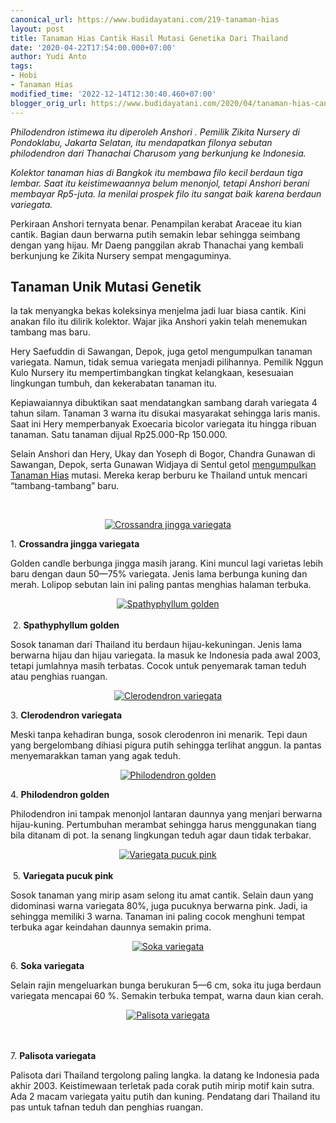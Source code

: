 ```yaml
---
canonical_url: https://www.budidayatani.com/219-tanaman-hias
layout: post
title: Tanaman Hias Cantik Hasil Mutasi Genetika Dari Thailand
date: '2020-04-22T17:54:00.000+07:00'
author: Yudi Anto
tags:
- Hobi
- Tanaman Hias
modified_time: '2022-12-14T12:30:40.460+07:00'
blogger_orig_url: https://www.budidayatani.com/2020/04/tanaman-hias-cantik-hasil-mutasi.html
---
```


<p><i>Philodendron istimewa itu diperoleh Anshori . Pemilik Zikita Nursery di Pondoklabu, Jakarta Selatan, itu mendapatkan filonya sebutan philodendron dari Thanachai Charusom yang berkunjung ke Indonesia.&nbsp;</i></p><p><i>Kolektor tanaman hias di Bangkok itu membawa filo kecil berdaun tiga lembar. Saat itu keistimewaannya belum menonjol, tetapi Anshori berani membayar Rp5-juta. Ia menilai prospek filo itu sangat baik karena berdaun variegata.</i></p><p>Perkiraan Anshori ternyata benar. Penampilan kerabat Araceae itu kian cantik. Bagian daun berwarna putih semakin lebar sehingga seimbang dengan yang hijau. Mr Daeng panggilan akrab Thanachai yang kembali berkunjung ke Zikita Nursery sempat mengaguminya.&nbsp;</p><p></p><div style="text-align: left;"><h2 style="text-align: left;">Tanaman Unik Mutasi Genetik</h2></div><p>Ia tak menyangka bekas koleksinya menjelma jadi luar biasa cantik. Kini anakan filo itu dilirik kolektor. Wajar jika Anshori yakin telah menemukan tambang mas baru.</p><p>Hery Saefuddin di Sawangan, Depok, juga getol mengumpulkan tanaman variegata. Namun, tidak semua variegata menjadi pilihannya. Pemilik Nggun Kulo Nursery itu mempertimbangkan tingkat kelangkaan, kesesuaian lingkungan tumbuh, dan kekerabatan tanaman itu.&nbsp;</p><p>Kepiawaiannya dibuktikan saat mendatangkan sambang darah variegata 4 tahun silam. Tanaman 3 warna itu disukai masyarakat sehingga laris manis. Saat ini Hery memperbanyak Exoecaria bicolor variegata itu hingga ribuan tanaman. Satu tanaman dijual Rp25.000-Rp 150.000.</p><p>Selain Anshori dan Hery, Ukay dan Yoseph di Bogor, Chandra Gunawan di Sawangan, Depok, serta Gunawan Widjaya di Sentul getol <a href="https://www.budidayatani.com/2020/04/surga-tanaman-hias-di-negri-siam.html">mengumpulkan Tanaman Hias</a> mutasi. Mereka kerap berburu ke Thailand untuk mencari “tambang-tambang” baru.</p><p>&nbsp;</p><p></p><div style="clear: both; text-align: center;"><a href="https://blogger.googleusercontent.com/img/b/R29vZ2xl/AVvXsEivwYlafSQz0EpCokCb79H1C47P2mBylJ3wB76yk4NkiamIJz07PjZikzDNXO_Kq6t6QFFFMbBLAULBZVrMU_VOnb1cFsRFUVhr9HSI0fupL7FeHw5d7UCHP58cb83yH7IVuakV6LhmICT-/s461/123_1280x773-768x464.jpg" style="margin-left: 1em; margin-right: 1em;"><img alt="Crossandra jingga variegata" border="0" data-original-height="278" data-original-width="461" src="https://blogger.googleusercontent.com/img/b/R29vZ2xl/AVvXsEivwYlafSQz0EpCokCb79H1C47P2mBylJ3wB76yk4NkiamIJz07PjZikzDNXO_Kq6t6QFFFMbBLAULBZVrMU_VOnb1cFsRFUVhr9HSI0fupL7FeHw5d7UCHP58cb83yH7IVuakV6LhmICT-/s16000/123_1280x773-768x464.jpg" title="Crossandra jingga" /></a></div><p></p><p>1. <b>Crossandra jingga variegata</b></p><p>Golden candle berbunga jingga masih jarang. Kini muncul lagi varietas lebih baru dengan daun 50—75% variegata. Jenis lama berbunga kuning dan merah. Lolipop sebutan lain ini paling pantas menghias halaman terbuka.</p><p></p><div style="clear: both; text-align: center;"><a href="https://blogger.googleusercontent.com/img/b/R29vZ2xl/AVvXsEiwxhf5aG5dUjHx_xWjCqKm4lYu1Vd09WKR8OJO3zn_yoiIv06aFVIWGEKhzSmUY2luOjv5r3RoPIo4OJujH0AbliLl5zD4F7t0j-_kEHR98C3DqOl3AiBPByRvbGu27eDMa0I_NAa5RAxF/s422/123_834x800-768x737.jpg" style="margin-left: 1em; margin-right: 1em;"><img alt="Spathyphyllum golden" border="0" data-original-height="405" data-original-width="422" src="https://blogger.googleusercontent.com/img/b/R29vZ2xl/AVvXsEiwxhf5aG5dUjHx_xWjCqKm4lYu1Vd09WKR8OJO3zn_yoiIv06aFVIWGEKhzSmUY2luOjv5r3RoPIo4OJujH0AbliLl5zD4F7t0j-_kEHR98C3DqOl3AiBPByRvbGu27eDMa0I_NAa5RAxF/s16000/123_834x800-768x737.jpg" title="Spathyphyllum" /></a></div><br />&nbsp;2. <b>Spathyphyllum golden</b><p></p><p>Sosok tanaman dari Thailand itu berdaun hijau-kekuningan. Jenis lama berwarna hijau dan hijau variegata. Ia masuk ke Indonesia pada awal 2003, tetapi jumlahnya masih terbatas. Cocok untuk penyemarak taman teduh atau penghias ruangan.</p><p></p><div style="clear: both; text-align: center;"><a href="https://blogger.googleusercontent.com/img/b/R29vZ2xl/AVvXsEj-oLawIjck5GKGIOLDL1tD3jY0LhB7vjSkX3Oda4Aejm9VpLv4YkAzLBHuCkZCJI_JWJog4FWLhUSm4zdIu6KX3iG6o25234uPAahT7prXcI4jHRncjA_eUSlQi2rsl4MiA91vntQdJDS2/s449/123_824x800-768x746.jpg" style="margin-left: 1em; margin-right: 1em;"><img alt="Clerodendron variegata" border="0" data-original-height="437" data-original-width="449" src="https://blogger.googleusercontent.com/img/b/R29vZ2xl/AVvXsEj-oLawIjck5GKGIOLDL1tD3jY0LhB7vjSkX3Oda4Aejm9VpLv4YkAzLBHuCkZCJI_JWJog4FWLhUSm4zdIu6KX3iG6o25234uPAahT7prXcI4jHRncjA_eUSlQi2rsl4MiA91vntQdJDS2/s16000/123_824x800-768x746.jpg" title="Clerodendron" /></a></div><p></p><p></p><p>3. <b>Clerodendron variegata</b></p><p>Meski tanpa kehadiran bunga, sosok clerodenron ini menarik. Tepi daun yang bergelombang dihiasi pigura putih sehingga terlihat anggun. Ia pantas menyemarakkan taman yang agak teduh.</p><p></p><div style="clear: both; text-align: center;"><a href="https://blogger.googleusercontent.com/img/b/R29vZ2xl/AVvXsEggMVJgO-07Hj6oYKJxVg0FvZuSNJiskYvwlDqmWzaN2JrsJ0K9eHS2U85K6GjcKSIizrCrzRIIjUrHGb9O3oPmM8yRIFVcbmOV-wdahHvwH3EL3Qa1MQ99x_edNDkpv7Nv1L8KiPXKMbRi/s461/Untitled_823x800-768x747.jpg" style="margin-left: 1em; margin-right: 1em;"><img alt="Philodendron golden" border="0" data-original-height="448" data-original-width="461" src="https://blogger.googleusercontent.com/img/b/R29vZ2xl/AVvXsEggMVJgO-07Hj6oYKJxVg0FvZuSNJiskYvwlDqmWzaN2JrsJ0K9eHS2U85K6GjcKSIizrCrzRIIjUrHGb9O3oPmM8yRIFVcbmOV-wdahHvwH3EL3Qa1MQ99x_edNDkpv7Nv1L8KiPXKMbRi/s16000/Untitled_823x800-768x747.jpg" title="Philodendron" /></a></div><p></p><p>4. <b>Philodendron golden</b></p><p>Philodendron ini tampak menonjol lantaran daunnya yang menjari berwarna hijau-kuning. Pertumbuhan merambat sehingga harus menggunakan tiang bila ditanam di pot. Ia senang lingkungan teduh agar daun tidak terbakar.</p><p></p><div style="clear: both; text-align: center;"><a href="https://blogger.googleusercontent.com/img/b/R29vZ2xl/AVvXsEjLo0tQIiKkh6V8cTYZUN42bsfBTUgJI3QzkuFqhPdDVE7kZju4FkCPQyAqm05bTqlQoxEIUov8pncaDSeCegKKGqvkODTeiiLlSwo_lMTNSY57X_Xfnw6CFk8QIN6BcJCZcGwdH-niEn6n/s461/Untitled_856x800-768x718.jpg" style="margin-left: 1em; margin-right: 1em;"><img alt="Variegata pucuk pink" border="0" data-original-height="431" data-original-width="461" src="https://blogger.googleusercontent.com/img/b/R29vZ2xl/AVvXsEjLo0tQIiKkh6V8cTYZUN42bsfBTUgJI3QzkuFqhPdDVE7kZju4FkCPQyAqm05bTqlQoxEIUov8pncaDSeCegKKGqvkODTeiiLlSwo_lMTNSY57X_Xfnw6CFk8QIN6BcJCZcGwdH-niEn6n/s16000/Untitled_856x800-768x718.jpg" title="pucuk pink" /></a></div><br />&nbsp;5. <b>Variegata pucuk pink</b><p></p><p>Sosok tanaman yang mirip asam selong itu amat cantik. Selain daun yang didominasi warna variegata 80%, juga pucuknya berwarna pink. Jadi, ia sehingga memiliki 3 warna. Tanaman ini paling cocok menghuni tempat terbuka agar keindahan daunnya semakin prima.</p><p></p><div style="clear: both; text-align: center;"><a href="https://blogger.googleusercontent.com/img/b/R29vZ2xl/AVvXsEgWM29sU_jDYFGJjTSwu7bMci8glKdGcR-dqySuSEzWNsDT7Ws04K1G5v7mzvjwW2O-3ie5or0l3eq2HT6L_ZvDBeNnQtjg21_yzmnadsXPWHMehLNJqTU4eoHo3LLRvWzm_Cor70AWYGF7/s461/Untitled_883x800-768x696.jpg" style="margin-left: 1em; margin-right: 1em;"><img alt="Soka variegata" border="0" data-original-height="418" data-original-width="461" src="https://blogger.googleusercontent.com/img/b/R29vZ2xl/AVvXsEgWM29sU_jDYFGJjTSwu7bMci8glKdGcR-dqySuSEzWNsDT7Ws04K1G5v7mzvjwW2O-3ie5or0l3eq2HT6L_ZvDBeNnQtjg21_yzmnadsXPWHMehLNJqTU4eoHo3LLRvWzm_Cor70AWYGF7/s16000/Untitled_883x800-768x696.jpg" title="Soka" /></a></div><p></p><p></p><p>6. <b>Soka variegata</b></p><p>Selain rajin mengeluarkan bunga berukuran 5—6 cm, soka itu juga berdaun variegata mencapai 60 %. Semakin terbuka tempat, warna daun kian cerah.</p><p></p><div style="clear: both; text-align: center;"><a href="https://blogger.googleusercontent.com/img/b/R29vZ2xl/AVvXsEis3fY58tq5_offkmHThKjZJqAUVoEB9dNZckK_SmVwI-2EBYvOvAlff9Of2p_4J4oVTe33UnOdIUWrE1Ypu6MzY0PYojH5y-0LRwWDVudHHOvgUqAkRuTq2FaH2DXjs9fLKoPIrSjQv60h/s422/Untitled_920x800-768x668.jpg" style="margin-left: 1em; margin-right: 1em;"><img alt="Palisota variegata" border="0" data-original-height="367" data-original-width="422" src="https://blogger.googleusercontent.com/img/b/R29vZ2xl/AVvXsEis3fY58tq5_offkmHThKjZJqAUVoEB9dNZckK_SmVwI-2EBYvOvAlff9Of2p_4J4oVTe33UnOdIUWrE1Ypu6MzY0PYojH5y-0LRwWDVudHHOvgUqAkRuTq2FaH2DXjs9fLKoPIrSjQv60h/s16000/Untitled_920x800-768x668.jpg" title="Palisota" /></a></div><br />&nbsp;<p></p><p>7. <b>Palisota variegata</b></p><p>Palisota dari Thailand tergolong paling langka. Ia datang ke Indonesia pada akhir 2003. Keistimewaan terletak pada corak putih mirip motif kain sutra. Ada 2 macam variegata yaitu putih dan kuning. Pendatang dari Thailand itu pas untuk tafnan teduh dan penghias ruangan.</p>